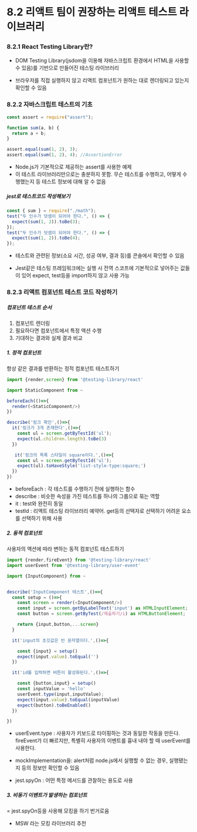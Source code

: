 # 8.2 리액트 팀이 권장하는 리액트 테스트 라이브러리

### 8.2.1 React Testing Library란?

- DOM Testing Library(jsdom을 이용해 자바스크립트 환경에서 HTML을 사용할 수 있음)를 기반으로 만들어진 테스팅 라이브러리

- 브라우저를 직접 실행하지 않고 리액트 컴포넌트가 원하는 대로 렌더링되고 있는지 확인할 수 있음

### 8.2.2 자바스크립트 테스트의 기초

```js
const assert = require("assert");

function sum(a, b) {
  return a + b;
}

assert.equal(sum(1, 2), 3);
assert.equal(sum(1, 2), 4); //AssertionError
```

- Node.js가 기본적으로 제공하는 assert를 사용한 예제
- 이 테스트 라이브러리만으로는 충분하지 못함. 무슨 테스트를 수행하고, 어떻게 수행했는지 등 테스트 정보에 대해 알 수 없음

##### jest로 테스트코드 작성해보기

```js
const { sum } = require("./math");
test("두 인수가 덧셈이 되어야 한다.", () => {
  expect(sum(1, 2)).toBe(3);
});
test("두 인수가 덧셈이 되어야 한다.", () => {
  expect(sum(1, 2)).toBe(4);
});
```

- 테스트와 관련된 정보(소요 시간, 성공 여부, 결과 등)를 콘솔에서 확인할 수 있음

- Jest같은 테스팅 프레임워크에는 실행 시 전역 스코프에 기본적으로 넣어주는 값들이 있어 expect, test등을 import하지 않고 사용 가능

### 8.2.3 리액트 컴포넌트 테스트 코드 작성하기

##### 컴포넌트 테스트 순서

1. 컴포넌트 렌더링
2. 필요하다면 컴포넌트에서 특정 액션 수행
3. 기대하는 결과와 실제 결과 비교

##### 1. 정적 컴포넌트

항상 같은 결과를 반환하는 정적 컴포넌트 테스트하기

```js
import {render,screen} from '@testing-library/react'

import StaticComponent from ~

beforeEach(()=>{
  render(<StaticComponent/>)
})

describe('링크 확인',()=>{
  it('링크가 3개 존재한다',()=>{
    const ul = screen.getByTestId('ul');
    expect(ul.children.length).toBe(3)
  })

   it('링크의 목록 스타일이 square이다.',()=>{
    const ul = screen.getByTestId('ul');
    expect(ul).toHaveStyle('list-style-type:square;')
  })
})
```

- beforeEach : 각 테스트를 수행하기 전에 실행하는 함수
- describe : 비슷한 속성을 가진 테스트를 하나의 그룹으로 묶는 역할
- it : test와 완전히 동일
- testId : 리액트 테스팅 라이브러리 예약어. get등의 선택자로 선택하기 어려운 요소를 선택하기 위해 사용

##### 2. 동적 컴포넌트

사용자의 액션에 따라 변하는 동적 컴포넌트 테스트하기

```js
import {render,fireEvent} from '@testing-library/react'
import userEvent from '@testing-library/user-event'

import {InputComponent} from ~


describe('InputComponent 테스트',()=>{
  const setup = ()=>{
    const screen = render(<InputComponent/>)
    const input = screen.getByLabelText('input') as HTMLInputElement;
    const button = screen.getByTest(/제출하기/i) as HTMLButtonElement;

    return {input,button,...screen}
  }

  it('input의 초깃값은 빈 문자열이다.',()=>{

    const {input} = setup()
    expect(input.value).toEqual('')
  })

  it('id를 입력하면 버튼이 활성화된다.',()=>{

    const {button,input} = setup()
    const inputValue = 'hello'
    userEvent.type(input,inputValue);
    expect(input.value).toEqual(inputValue)
    expect(button).toBeEnabled()
  })

})
```

- userEvent.type : 사용자가 키보드로 타이핑하는 것과 동일한 작동을 만든다. fireEvent가 더 빠르지만, 특별히 사용자의 이벤트를 흉내 내야 할 때 userEvent를 사용한다.

- mockImplementation을: alert처럼 node.js에서 실행할 수 없는 경우, 실행됐는지 등의 정보만 확인할 수 있음

- jest.spyOn : 어떤 특정 메서드를 관찰하는 용도로 사용

##### 3. 비동기 이벤트가 발생하는 컴포넌트

= jest.spyOn등을 사용해 모킹을 하기 번거로움

- MSW 라는 모킹 라이브러리 추천
